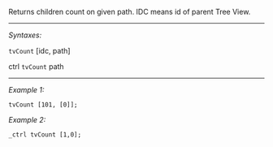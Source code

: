 Returns children count on given path. IDC means id of parent Tree View.


---
*Syntaxes:*

`tvCount` [idc, path]

ctrl `tvCount` path

---
*Example 1:*

```sqf
tvCount [101, [0]];
```

*Example 2:*

```sqf
_ctrl tvCount [1,0];
```